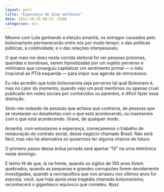 ```yaml
---
layout: post
title: "Esperança de dias melhores"
date: 2022-10-29 08:55 -0300
categories: etc
---
```

Mesmo com Lula ganhando a eleição amanhã, os estragos causados pelo bolsonarismo permanecerão entre nós por muito tempo: o das políticas públicas, à coletividade; e o das relações interpessoais.

O que mais me doeu nesta corrida eleitoral foi ver pessoas próximas, queridas e bondosas, serem hipnotizadas por um sujeito perverso e mitômano que conseguiu capitalizar um sentimento primal — o ódio irracional ao PT/à esquerda — para impor sua agenda de retrocessos.

Eu não acredito que todo bolsonarista seja perverso tal qual Bolsonaro é, mas no calor do momento, quando vejo um post mentiroso ou apenas cruel publicado em redes sociais por conhecidos ou parentes, é difícil fazer essa distinção.

Sinto-me rodeado de pessoas que achava que conhecia, de pessoas que se revelaram ou desatentas com o que está acontecendo, ou insensíveis com o que está acontecendo. Grave, de qualquer modo.

Amanhã, com entusiasmo e esperança, começaremos o trabalho de restauração do contrato social, desse negócio chamado Brasil. Não será fácil, mas não há alternativa se quisermos ter alguma chance de futuro.

O primeiro passo dessa árdua jornada será apertar “13” na urna eletrônica neste domingo.

E tenho fé de que, lá na frente, quando os sigilos de 100 anos forem quebrados, quando as pequenas e grandes corrupções forem devidamente investigadas, quando a necropolítica que nos arrasou nos últimos anos for exposta, você, que hoje apoia essa tragédia chamada bolsonarismo, reconhecerá o gigantesco equívoco que cometeu. #paz